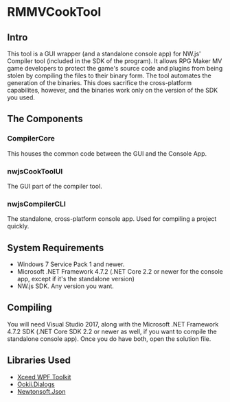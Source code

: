 # RMMVCookTool

## Intro
This tool is a GUI wrapper (and a standalone console app) for NW.js' Compiler tool (included in the SDK of the program). It allows RPG Maker MV game developers to protect the game's source code and plugins from being stolen by compiling the files to their binary form. The tool automates the generation of the binaries. This does sacrifice the cross-platform capabilites, however, and the binaries work only on the version of the SDK you used.

## The Components

### CompilerCore
This houses the common code between the GUI and the Console App.

### nwjsCookToolUI
The GUI part of the compiler tool.

### nwjsCompilerCLI
The standalone, cross-platform console app. Used for compiling a project quickly.

## System Requirements

-  Windows 7 Service Pack 1 and newer.
-  Microsoft .NET Framework 4.7.2 (.NET Core 2.2 or newer for the console app, except if it's the standalone version)
-  NW.js SDK. Any version you want.

## Compiling

You will need Visual Studio 2017, along with the Microsoft .NET Framework 4.7.2 SDK (.NET Core SDK 2.2 or newer as well, if you want to compile the standalone console app). Once you do have both, open the solution file.

## Libraries Used
-  [Xceed WPF Toolkit](https://github.com/xceedsoftware/wpftoolkit)
-  [Ookii.Dialogs](http://http://www.ookii.org/Software/Dialogs/)
-  [Newtonsoft.Json](https://www.newtonsoft.com/json)
